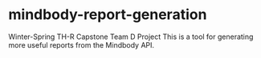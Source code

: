 # mindbody-report-generation
Winter-Spring TH-R Capstone Team D Project
This is a tool for generating more useful reports from the Mindbody API.
